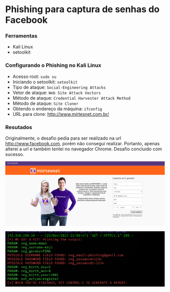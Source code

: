# Phishing para captura de senhas do Facebook

### Ferramentas

- Kali Linux
- setoolkit 

### Configurando o Phishing no Kali Linux

- Acesso root: ``` sudo su ```
- Iniciando o setoolkit: ``` setoolkit ```
- Tipo de ataque: ``` Social-Engineering Attacks ```
- Vetor de ataque: ``` Web Site Attack Vectors ```
- Método de ataque: ```Credential Harvester Attack Method ```
- Método de ataque: ``` Site Cloner ```
- Obtendo o endereço da máquina: ``` ifconfig ```
- URL para clone: http://www.mirtesnet.com.br/

### Resutados

Originalmente, o desafio pedia para ser realizado na url http://www.facebook.com, porém não consegui realizar. Portanto, apenas alterei a url e também tentei no navegador Chrome. Desafio concluido com sucesso. 

![Alt text](./site.png "Site clonado")

![Alt text](./senha.png "Captura de senhas")